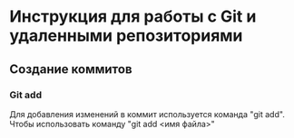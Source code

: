 # Инструкция для работы с Git и удаленными репозиториями
## Создание коммитов
### Git add
Для добавления изменений в коммит используется команда "git add". Чтобы использовать команду "git add <имя файла>"
